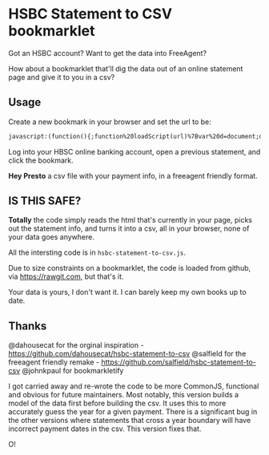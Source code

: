 # HSBC Statement to CSV bookmarklet

Got an HSBC account? Want to get the data into FreeAgent?

How about a bookmarklet that'll dig the data out of an online statement page and give it to you in a csv?

## Usage

Create a new bookmark in your browser and set the url to be:

```html
javascript:(function(){;function%20loadScript(url)%7Bvar%20d=document;d.body.appendChild(d.createElement(%22script%22)).src=url%7DloadScript(%22https://rawgit.com/olizilla/hsbc-statement-to-csv/dist/hsbc-statement-to-csv.min.js%22);})()
```

Log into your HBSC online banking account, open a previous statement, and click the bookmark.

**Hey Presto** a csv file with your payment info, in a freeagent friendly format.

## IS THIS SAFE?

**Totally** the code simply reads the html that's currently in your page, picks out the statement info,
and turns it into a csv, all in your browser, none of your data goes anywhere.

All the intersting code is in `hsbc-statement-to-csv.js`.

Due to size constraints on a bookmarklet, the code is loaded from github, via https://rawgit.com, but that's it.

Your data is yours, I don't want it. I can barely keep my own books up to date.

## Thanks

@dahousecat for the orginal inspiration - https://github.com/dahousecat/hsbc-statement-to-csv
@salfield for the freeagent friendly remake - https://github.com/salfield/hsbc-statement-to-csv
@johnkpaul for bookmarkletify

I got carried away and re-wrote the code to be more CommonJS, functional and obvious for future maintainers.
Most notably, this version builds a model of the data first before building the csv. It uses this to more accurately
guess the year for a given payment. There is a significant bug in the other versions where statements that cross a year
boundary will have incorrect payment dates in the csv. This version fixes that.

O!
